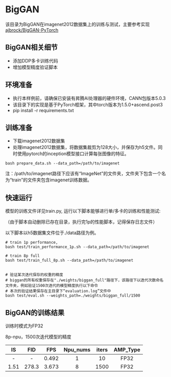 # BigGAN

该目录为BigGAN在imagenet2012数据集上的训练与测试，主要参考实现[ajbrock/BigGAN-PyTorch](https://github.com/ajbrock/BigGAN-PyTorch)

##  BigGAN相关细节

* 添加DDP多卡训练代码
* 增加模型精度验证脚本

## 环境准备

* 执行本样例前，请确保已安装有昇腾AI处理器的硬件环境，CANN包版本5.0.3
* 该目录下的实现是基于PyTorch框架，其中torch版本为1.5.0+ascend.post3
* pip install -r requirements.txt

## 训练准备

* 下载imagenet2012数据集
* 处理imagenet2012数据集，将数据集裁剪为128大小，并保存为h5文件。同时使用pytorch的inception模型接口计算每张图像的特征。
```shell
bash prepare_data.sh --data_path=/path/to/imagenet
```

注：/path/to/imagenet路径下应该有“ImageNet”的文件夹，文件夹下包含一个名为“train”的文件夹包含imagenet训练数据。

## 快速运行

模型的训练文件详见train.py, 运行以下脚本能够进行单/多卡的训练和性能测试:

（由于脚本自动删除已存在目录，执行完1p的性能脚本，记得保存日志文件）

以下脚本以h5数据集文件位于./data路径为例。
```shell
# train 1p performance,
bash test/train_performance_1p.sh --data_path=/path/to/imagenet

# train 8p full
bash test/train_full_8p.sh --data_path=/path/to/imagenet


# 验证某次迭代保存的权重的精度
# biggan的所有权重保存在"./weights/biggan_full"路径下，该路径下以迭代次数命名文件夹，例如验证1500次迭代的模型精度执行以下命令
# 本次的验证结果保存在主目录下“evaluation.log”文件中
bash test/eval.sh --weights_path=./weights/biggan_full/1500
```

## BigGAN的训练结果

训练时模式为FP32

8p-npu，1500次迭代模型的精度

|   IS   |   FID    |  FPS   | Npu_nums | iters | AMP_Type |
|:------:|:------:|:------:|:--------:|:-----:|:--------:|
|   -    |    -     | 0.492  |    1     |  10   |   FP32   |
|  1.51  | 278.3 | 3.673  |    8     | 1500  |   FP32   |
